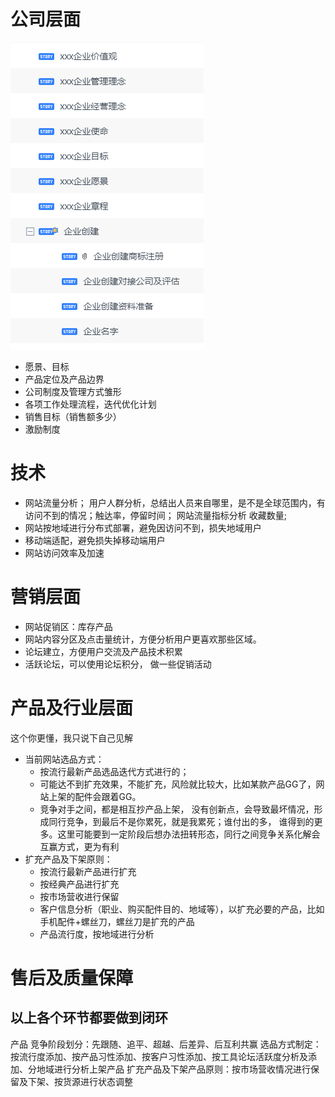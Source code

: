 # 公司层面
![1602652966904](./image/1602652966904.png)

- 愿景、目标
- 产品定位及产品边界
- 公司制度及管理方式雏形
- 各项工作处理流程，迭代优化计划
- 销售目标（销售额多少）
- 激励制度

# 技术
- 网站流量分析；
用户人群分析，总结出人员来自哪里，是不是全球范围内，有访问不到的情况；触达率，停留时间； 网站流量指标分析
收藏数量;
- 网站按地域进行分布式部署，避免因访问不到，损失地域用户
- 移动端适配，避免损失掉移动端用户
- 网站访问效率及加速

# 营销层面
- 网站促销区：库存产品
- 网站内容分区及点击量统计，方便分析用户更喜欢那些区域。
- 论坛建立，方便用户交流及产品技术积累
- 活跃论坛，可以使用论坛积分， 做一些促销活动

# 产品及行业层面
这个你更懂，我只说下自己见解
+ 当前网站选品方式：
  - 按流行最新产品选品迭代方式进行的；
  - 可能达不到扩充效果，不能扩充，风险就比较大，比如某款产品GG了，网站上架的配件会跟着GG。
  - 竞争对手之间，都是相互抄产品上架， 没有创新点，会导致最坏情况，形成同行竞争，到最后不是你累死，就是我累死；谁付出的多， 谁得到的更多。这里可能要到一定阶段后想办法扭转形态，同行之间竞争关系化解会互赢方式，更为有利
+ 扩充产品及下架原则：
  + 按流行最新产品进行扩充
  + 按经典产品进行扩充
  + 按市场营收进行保留
  + 客户信息分析（职业、购买配件目的、地域等），以扩充必要的产品，比如手机配件+螺丝刀，螺丝刀是扩充的产品
  + 产品流行度，按地域进行分析

# 售后及质量保障

## 以上各个环节都要做到闭环





产品
竞争阶段划分：先跟随、追平、超越、后差异、后互利共赢
选品方式制定：按流行度添加、按产品习性添加、按客户习性添加、按工具论坛活跃度分析及添加、分地域进行分析上架产品
扩充产品及下架产品原则：按市场营收情况进行保留及下架、按货源进行状态调整
